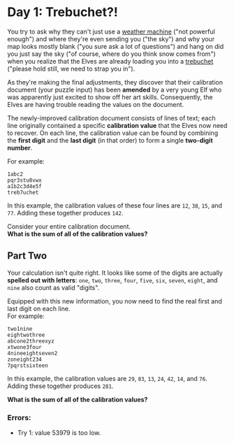 # Day 1: Trebuchet?!

You try to ask why they can't just use a [weather machine](https://adventofcode.com/2015/day/1)
("not powerful enough")
and where they're even sending you
("the sky")
and why your map looks mostly blank
("you sure ask a lot of questions")
and hang on did you just say the sky
("of course, where do you think snow comes from")
when you realize that the Elves
are already loading you into a [trebuchet](https://en.wikipedia.org/wiki/Trebuchet)
("please hold still, we need to strap you in").

As they're making the final adjustments,
they discover that their calibration document
(your puzzle input)
has been **amended** by a very young Elf
who was apparently just excited to show off her art skills.
Consequently, the Elves are having trouble
reading the values on the document.

The newly-improved calibration document consists of lines of text;
each line originally contained a specific **calibration value**
that the Elves now need to recover.
On each line, the calibration value can be found
by combining the **first digit** and the **last digit** (in that order)
to form a single **two-digit number**.

For example:

```
1abc2
pqr3stu8vwx
a1b2c3d4e5f
treb7uchet
```

In this example, the calibration values of these four lines are
`12`, `38`, `15`, and `77`.
Adding these together produces `142`.

Consider your entire calibration document.  
**What is the sum of all of the calibration values?**

## Part Two

Your calculation isn't quite right.
It looks like some of the digits
are actually **spelled out with letters**:
`one`, `two`, `three`, `four`, `five`, `six`, `seven`, `eight`, and `nine`
also count as valid "digits".

Equipped with this new information,
you now need to find the real first and last digit on each line.  
For example:

```
two1nine
eightwothree
abcone2threexyz
xtwone3four
4nineeightseven2
zoneight234
7pqrstsixteen
```

In this example, the calibration values are
`29`, `83`, `13`, `24`, `42`, `14`, and `76`.
Adding these together produces `281`.

**What is the sum of all of the calibration values?**

### Errors:
* Try 1: value 53979 is too low.
